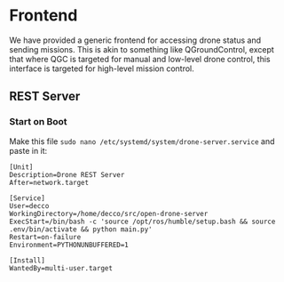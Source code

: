 # Frontend
We have provided a generic frontend for accessing drone status and sending missions. This is akin to something like QGroundControl, except that where QGC is targeted for manual and low-level drone control, this interface is targeted for high-level mission control.

## REST Server


### Start on Boot
Make this file `sudo nano /etc/systemd/system/drone-server.service` and paste in it:
```
[Unit]
Description=Drone REST Server
After=network.target

[Service]
User=decco
WorkingDirectory=/home/decco/src/open-drone-server
ExecStart=/bin/bash -c 'source /opt/ros/humble/setup.bash && source .env/bin/activate && python main.py'
Restart=on-failure
Environment=PYTHONUNBUFFERED=1

[Install]
WantedBy=multi-user.target
```